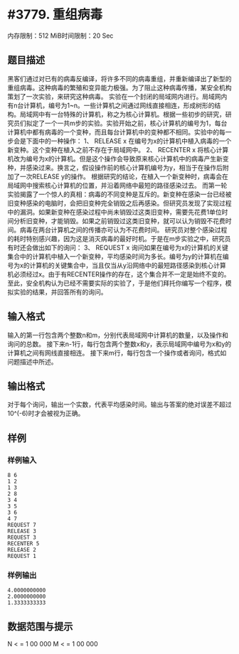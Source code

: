 # #3779. 重组病毒

内存限制：512 MiB时间限制：20 Sec

## 题目描述

黑客们通过对已有的病毒反编译，将许多不同的病毒重组，并重新编译出了新型的重组病毒。这种病毒的繁殖和变异能力极强。为了阻止这种病毒传播，某安全机构策划了一次实验，来研究这种病毒。
实验在一个封闭的局域网内进行。局域网内有n台计算机，编号为1~n。一些计算机之间通过网线直接相连，形成树形的结构。局域网中有一台特殊的计算机，称之为核心计算机。根据一些初步的研究，研究员们拟定了一个一共m步的实验。实验开始之前，核心计算机的编号为1，每台计算机中都有病毒的一个变种，而且每台计算机中的变种都不相同。实验中的每一步会是下面中的一种操作：
1、	RELEASE x
在编号为x的计算机中植入病毒的一个新变种。这个变种在植入之前不存在于局域网中。
2、	RECENTER x
将核心计算机改为编号为x的计算机。但是这个操作会导致原来核心计算机中的病毒产生新变种，并感染过来。换言之，假设操作前的核心计算机编号为y，相当于在操作后附加了一次RELEASE y的操作。
根据研究的结论，在植入一个新变种时，病毒会在局域网中搜索核心计算机的位置，并沿着网络中最短的路径感染过去。
而第一轮实验揭露了一个惊人的真相：病毒的不同变种是互斥的。新变种在感染一台已经被旧变种感染的电脑时，会把旧变种完全销毁之后再感染。但研究员发现了实现过程中的漏洞。如果新变种在感染过程中尚未销毁过这类旧变种，需要先花费1单位时间分析旧变种，才能销毁。如果之前销毁过这类旧变种，就可以认为销毁不花费时间。病毒在两台计算机之间的传播亦可认为不花费时间。
研究员对整个感染过程的耗时特别感兴趣，因为这是消灭病毒的最好时机。于是在m步实验之中，研究员有时还会做出如下的询问：
3、	REQUEST x
询问如果在编号为x的计算机的关键集合中的计算机中植入一个新变种，平均感染时间为多长。编号为y的计算机在编号为x的计算机的关键集合中，当且仅当从y沿网络中的最短路径感染到核心计算机必须经过x。由于有RECENTER操作的存在，这个集合并不一定是始终不变的。
至此，安全机构认为已经不需要实际的实验了，于是他们拜托你编写一个程序，模拟实验的结果，并回答所有的询问。

## 输入格式

输入的第一行包含两个整数n和m，分别代表局域网中计算机的数量，以及操作和询问的总数。
接下来n-1行，每行包含两个整数x和y，表示局域网中编号为x和y的计算机之间有网线直接相连。
接下来m行，每行包含一个操作或者询问，格式如问题描述中所述。

## 输出格式

对于每个询问，输出一个实数，代表平均感染时间。输出与答案的绝对误差不超过 10^(-6)时才会被视为正确。

## 样例

### 样例输入

    
    8 6
    1 2
    1 3
    2 8
    3 4
    3 5
    3 6
    4 7
    REQUEST 7
    RELEASE 3
    REQUEST 3
    RECENTER 5
    RELEASE 2
    REQUEST 1
    

### 样例输出

    
    4.0000000000
    2.0000000000
    1.3333333333
    
    

## 数据范围与提示

N < = 1 00 000 M < = 1 00 000
